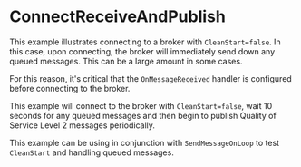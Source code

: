 # ConnectReceiveAndPublish

This example illustrates connecting to a broker with `CleanStart=false`.  In this case, upon connecting,
the broker will immediately send down any queued messages.  This can be a large amount in some cases.

For this reason, it's critical that the `OnMessageReceived` handler is configured before connecting to the broker.

This example will connect to the broker with `CleanStart=false`, wait 10 seconds for any queued messages and
then begin to publish Quality of Service Level 2 messages periodically.

This example can be using in conjunction with `SendMessageOnLoop` to test `CleanStart` and handling queued
messages.
